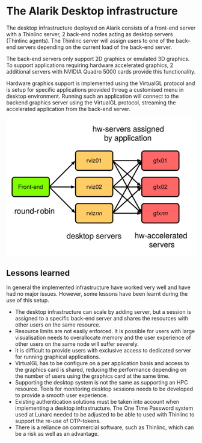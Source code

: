 # The Alarik Desktop infrastructure

The desktop infrastructure deployed on Alarik consists of a front-end server with a Thinlinc server, 2 back-end nodes acting as desktop servers (Thinlinc agents). The Thinlinc server will assign users to one of the back-end servers depending on the current load of the back-end server. 

The back-end servers only support 2D graphics or emulated 3D graphics. To support applications requiring hardware accelerated graphics, 2 additional servers with NVIDIA Quadro 5000 cards provide this functionality.

Hardware graphics support is implemented using the VirtualGL protocol and is setup for specific applications provided throug a customised menu in desktop environment. Running such an application will connect to the backend graphics server using the VirtualGL protocol, streaming the accelerated application from the back-end server.

![Alarik Desktop Architecture](images/alarik_desktop_architecture.svg)

## Lessons learned

In general the implemented infrastructure have worked very well and have had no major issues. However, some lessons have been learnt during the use of this setup.

 * The desktop infrastructure can scale by adding server, but a session is assigned to a specific back-end server and shares the resources with other users on the same resource.
 * Resource limits are not easily enforced. It is possible for users with large visualisation needs to overallocate memory and the user experience of other users on the same node will suffer severely.
 * It is difficult to provide users with exclusive access to dedicated server for running graphical applications.
 * VirtualGL has to be configure on a per application basis and access to the graphics card is shared, reducing the performance depending on the number of users using the graphics card at the same time.
 * Supporting the desktop system is not the same as supporting an HPC resource. Tools for monitoring desktop sessions needs to be developed to provide a smooth user experience.
 * Existing authentication solutions must be taken into account when implementing a desktop infrastructure. The One Time Password system used at Lunarc needed to be adjusted to be able to used with Thinlinc to support the re-use of OTP-tokens.
 * There is a reliance on commercial software, such as Thinlinc, which can be a risk as well as an advantage. 